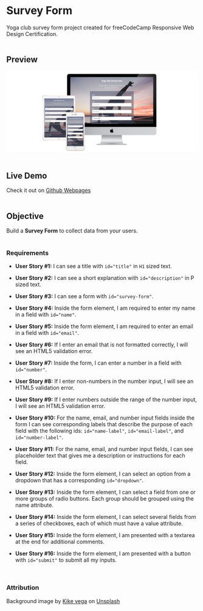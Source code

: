 # Survey Form

Yoga club survey form project created for freeCodeCamp Responsive Web Design Certification.<br>
<br>

## Preview 
![the project preview](./images/preview.png)</br>
<br>

## Live Demo 

Check it out on [Github Webpages](https://redwanhaitami.github.io/fcc-survey-form/)<br>
<br>

## Objective

Build a **Survey Form** to collect data from your users.<br>
<br>

### Requirements

- **User Story #1:** I can see a title with `id="title"` in `H1` sized text.

- **User Story #2:** I can see a short explanation with `id="description"` in P sized text.

- **User Story #3:** I can see a form with `id="survey-form"`.

- **User Story #4:** Inside the form element, I am required to enter my name in a field with `id="name"`.

- **User Story #5:** Inside the form element, I am required to enter an email in a field with `id="email"`.

- **User Story #6:** If I enter an email that is not formatted correctly, I will see an HTML5 validation error.

- **User Story #7:** Inside the form, I can enter a number in a field with `id="number"`.

- **User Story #8:** If I enter non-numbers in the number input, I will see an HTML5 validation error.

- **User Story #9:** If I enter numbers outside the range of the number input, I will see an HTML5 validation error.

- **User Story #10:** For the name, email, and number input fields inside the form I can see corresponding labels that describe the purpose of each field with the following ids: `id="name-label"`,
                     `id="email-label"`, and `id="number-label"`.

- **User Story #11:** For the name, email, and number input fields, I can see placeholder text that gives me a description or instructions for each field.

- **User Story #12:** Inside the form element, I can select an option from a dropdown that has a corresponding `id="dropdown"`.

- **User Story #13:** Inside the form element, I can select a field from one or more groups of radio buttons. Each group should be grouped using the name attribute.

- **User Story #14:** Inside the form element, I can select several fields from a series of checkboxes, each of which must have a value attribute.

- **User Story #15:** Inside the form element, I am presented with a textarea at the end for additional comments.

- **User Story #16:** Inside the form element, I am presented with a button with `id="submit"` to submit all my inputs.<br>
<br>


### Attribution 

Background image by [Kike vega](https://unsplash.com/@kikekiks) on [Unsplash](https://unsplash.com/)
